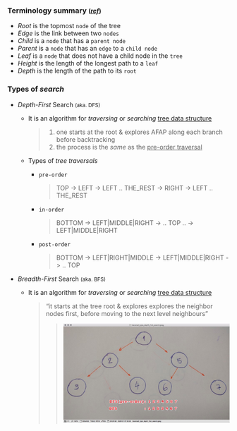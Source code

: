 ### Terminology summary <small>([*ref*](https://www.freecodecamp.org/news/all-you-need-to-know-about-tree-data-structures-bceacb85490c/))</small>
- *Root* is the topmost `node` of the tree
- *Edge* is the link between two `nodes`
- *Child* is a `node` that has a `parent node`
- *Parent* is a `node` that has an `edge` to a `child node`
- *Leaf* is a `node` that does not have a child node in the `tree`
- *Height* is the length of the longest path to a `leaf`
- *Depth* is the length of the path to its `root`

### Types of *search*
- *Depth-First* Search <small>(aka. DFS)</small>
    - It is an algorithm for *traversing* or *searching* <u>tree data structure</u>
        > 1) one starts at the root & explores AFAP along each branch before backtracking<br>
        > 2) the process is the *same* as the <u>pre-order traversal</u>
    - Types of *tree traversals*
        - `pre-order`
            > TOP -> LEFT -> LEFT .. THE_REST -> RIGHT -> LEFT .. THE_REST

        - `in-order`
            > BOTTOM -> LEFT|MIDDLE|RIGHT -> .. TOP .. -> LEFT|MIDDLE|RIGHT

        - `post-order`
            > BOTTOM -> LEFT|RIGHT|MIDDLE -> LEFT|MIDDLE|RIGHT -> .. TOP

- *Breadth-First* Search <small>(aka. BFS)</small>
    - It is an algorithm for *traversing* or *searching* <u>tree data structure</u>
        > <q>it starts at the tree root & explores explores the neighbor nodes first, before
        moving to the next level neighbours</q>
        >> ![Example of DFS and BFS](./images/example_of_DFS_BFS.jpg)
